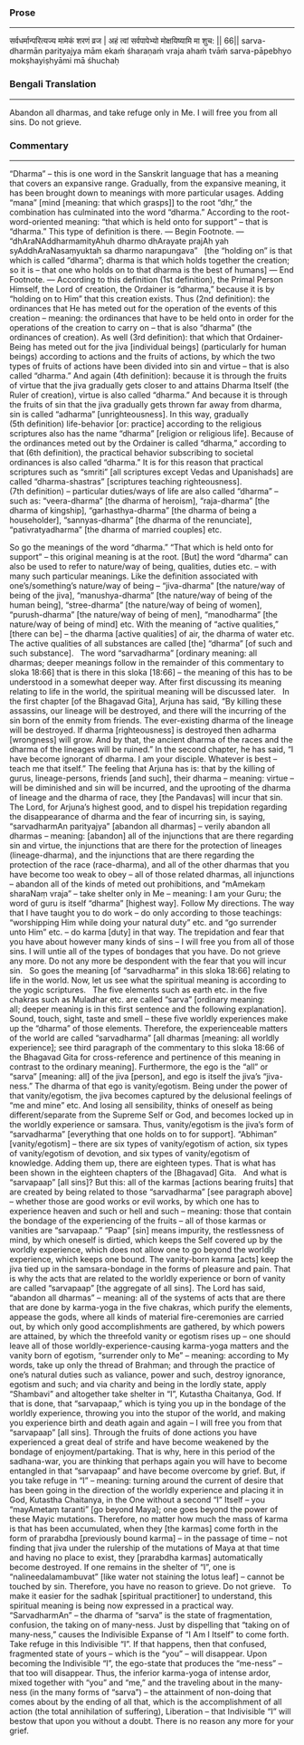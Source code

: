 ### Prose 
 --- 
सर्वधर्मान्परित्यज्य मामेकं शरणं व्रज |
अहं त्वां सर्वपापेभ्यो मोक्षयिष्यामि मा शुच: || 66||
sarva-dharmān parityajya mām ekaṁ śharaṇaṁ vraja
ahaṁ tvāṁ sarva-pāpebhyo mokṣhayiṣhyāmi mā śhuchaḥ

### Bengali Translation 
 --- 
Abandon all dharmas, and take refuge only in Me. I will free you from all sins. Do not grieve.

### Commentary 
 --- 
“Dharma” – this is one word in the Sanskrit language that has a meaning that covers an expansive range. Gradually, from the expansive meaning, it has been brought down to meanings with more particular usages. Adding “mana” [mind [meaning: that which grasps]] to the root “dhṛ,” the combination has culminated into the word “dharma.” According to the root-word-oriented meaning: “that which is held onto for support” – that is “dharma.” This type of definition is there. — Begin Footnote. — “dhAraNAddharmamityAhuh dharmo dhArayate prajAh
yah syAddhAraNasaṃyuktah sa dharmo narapungava”
 
[the “holding on” is that which is called “dharma”; dharma is that which holds together the creation; so it is – that one who holds on to that dharma is the best of humans]
 — End Footnote. — According to this definition (1st definition), the Primal Person Himself, the Lord of creation, the Ordainer is “dharma,” because it is by “holding on to Him” that this creation exists. Thus (2nd definition): the ordinances that He has meted out for the operation of the events of this creation – meaning: the ordinances that have to be held onto in order for the operations of the creation to carry on – that is also “dharma” (the ordinances of creation). As well (3rd definition): that which that Ordainer-Being has meted out for the jiva [individual beings] (particularly for human beings) according to actions and the fruits of actions, by which the two types of fruits of actions have been divided into sin and virtue – that is also called “dharma.” And again (4th definition): because it is through the fruits of virtue that the jiva gradually gets closer to and attains Dharma Itself (the Ruler of creation), virtue is also called “dharma.” And because it is through the fruits of sin that the jiva gradually gets thrown far away from dharma, sin is called “adharma” [unrighteousness]. In this way, gradually (5th definition) life-behavior [or: practice] according to the religious scriptures also has the name “dharma” [religion or religious life]. Because of the ordinances meted out by the Ordainer is called “dharma,” according to that (6th definition), the practical behavior subscribing to societal ordinances is also called “dharma.” It is for this reason that practical scriptures such as “smriti” [all scriptures except Vedas and Upanishads] are called “dharma-shastras” [scriptures teaching righteousness]. (7th definition) – particular duties/ways of life are also called “dharma” – such as: “veera-dharma” [the dharma of heroism], “raja-dharma” [the dharma of kingship], “garhasthya-dharma” [the dharma of being a householder], “sannyas-dharma” [the dharma of the renunciate], “pativratyadharma” [the dharma of married couples] etc.

So go the meanings of the word “dharma.” “That which is held onto for support” – this original meaning is at the root. [But] the word “dharma” can also be used to refer to nature/way of being, qualities, duties etc. – with many such particular meanings. Like the definition associated with one’s/something’s nature/way of being – “jiva-dharma” [the nature/way of being of the jiva], “manushya-dharma” [the nature/way of being of the human being], “stree-dharma” [the nature/way of being of women], “purush-dharma” [the nature/way of being of men], “manodharma” [the nature/way of being of mind] etc. With the meaning of “active qualities,” [there can be] – the dharma [active qualities] of air, the dharma of water etc. The active qualities of all substances are called [the] “dharma” [of such and such substance].
 
The word “sarvadharma” [ordinary meaning: all dharmas; deeper meanings follow in the remainder of this commentary to sloka 18:66] that is there in this sloka [18:66] – the meaning of this has to be understood in a somewhat deeper way. After first discussing its meaning relating to life in the world, the spiritual meaning will be discussed later.
 
In the first chapter [of the Bhagavad Gita], Arjuna has said, “By killing these assassins, our lineage will be destroyed, and there will the incurring of the sin born of the enmity from friends. The ever-existing dharma of the lineage will be destroyed. If dharma [righteousness] is destroyed then adharma [wrongness] will grow. And by that, the ancient dharma of the races and the dharma of the lineages will be ruined.” In the second chapter, he has said, “I have become ignorant of dharma. I am your disciple. Whatever is best – teach me that itself.” The feeling that Arjuna has is: that by the killing of gurus, lineage-persons, friends [and such], their dharma – meaning: virtue – will be diminished and sin will be incurred, and the uprooting of the dharma of lineage and the dharma of race, they [the Pandavas] will incur that sin. The Lord, for Arjuna’s highest good, and to dispel his trepidation regarding the disappearance of dharma and the fear of incurring sin, is saying, “sarvadharmAn parityajya” [abandon all dharmas] – verily abandon all dharmas – meaning: [abandon] all of the injunctions that are there regarding sin and virtue, the injunctions that are there for the protection of lineages (lineage-dharma), and the injunctions that are there regarding the protection of the race (race-dharma), and all of the other dharmas that you have become too weak to obey – all of those related dharmas, all injunctions – abandon all of the kinds of meted out prohibitions, and “mAmekaṃ sharaNaṃ vraja” – take shelter only in Me – meaning: I am your Guru; the word of guru is itself “dharma” [highest way]. Follow My directions. The way that I have taught you to do work – do only according to those teachings: “worshipping Him while doing your natural duty” etc. and “go surrender unto Him” etc. – do karma [duty] in that way. The trepidation and fear that you have about however many kinds of sins – I will free you from all of those sins. I will untie all of the types of bondages that you have. Do not grieve any more. Do not any more be despondent with the fear that you will incur sin.
 
So goes the meaning [of “sarvadharma” in this sloka 18:66] relating to life in the world. Now, let us see what the spiritual meaning is according to the yogic scriptures.
 
The five elements such as earth etc. in the five chakras such as Muladhar etc. are called “sarva” [ordinary meaning: all; deeper meaning is in this first sentence and the following explanation]. Sound, touch, sight, taste and smell – these five worldly experiences make up the “dharma” of those elements. Therefore, the experienceable matters of the world are called “sarvadharma” [all dharmas [meaning: all worldly experience]; see third paragraph of the commentary to this sloka 18:66 of the Bhagavad Gita for cross-reference and pertinence of this meaning in contrast to the ordinary meaning]. Furthermore, the ego is the “all” or “sarva” [meaning: all] of the jiva [person], and ego is itself the jiva’s “jiva-ness.” The dharma of that ego is vanity/egotism. Being under the power of that vanity/egotism, the jiva becomes captured by the delusional feelings of “me and mine” etc. And losing all sensibility, thinks of oneself as being different/separate from the Supreme Self or God, and becomes locked up in the worldly experience or samsara. Thus, vanity/egotism is the jiva’s form of “sarvadharma” [everything that one holds on to for support]. “Abhiman” [vanity/egotism] – there are six types of vanity/egotism of action, six types of vanity/egotism of devotion, and six types of vanity/egotism of knowledge. Adding them up, there are eighteen types. That is what has been shown in the eighteen chapters of the [Bhagavad] Gita.
 
And what is “sarvapaap” [all sins]?  But this: all of the karmas [actions bearing fruits] that are created by being related to those “sarvadharma” [see paragraph above] – whether those are good works or evil works, by which one has to experience heaven and such or hell and such – meaning: those that contain the bondage of the experiencing of the fruits – all of those karmas or vanities are “sarvapaap.” “Paap” [sin] means impurity, the restlessness of mind, by which oneself is dirtied, which keeps the Self covered up by the worldly experience, which does not allow one to go beyond the worldly experience, which keeps one bound. The vanity-born karma [acts] keep the jiva tied up in the samsara-bondage in the forms of pleasure and pain. That is why the acts that are related to the worldly experience or born of vanity are called “sarvapaap” [the aggregate of all sins]. The Lord has said, “abandon all dharmas” – meaning: all of the systems of acts that are there that are done by karma-yoga in the five chakras, which purify the elements, appease the gods, where all kinds of material fire-ceremonies are carried out, by which only good accomplishments are gathered, by which powers are attained, by which the threefold vanity or egotism rises up – one should leave all of those worldly-experience-causing karma-yoga matters and the vanity born of egotism, “surrender only to Me” – meaning: according to My words, take up only the thread of Brahman; and through the practice of one’s natural duties such as valiance, power and such, destroy ignorance, egotism and such; and via charity and being in the lordly state, apply “Shambavi” and altogether take shelter in “I”, Kutastha Chaitanya, God. If that is done, that “sarvapaap,” which is tying you up in the bondage of the worldly experience, throwing you into the stupor of the world, and making you experience birth and death again and again – I will free you from that “sarvapaap” [all sins]. Through the fruits of done actions you have experienced a great deal of strife and have become weakened by the bondage of enjoyment/partaking. That is why, here in this period of the sadhana-war, you are thinking that perhaps again you will have to become entangled in that “sarvapaap” and have become overcome by grief. But, if you take refuge in “I” – meaning: turning around the current of desire that has been going in the direction of the worldly experience and placing it in God, Kutastha Chaitanya, in the One without a second “I” Itself – you “mayAmetaṃ taranti” [go beyond Maya]; one goes beyond the power of these Mayic mutations. Therefore, no matter how much the mass of karma is that has been accumulated, when they [the karmas] come forth in the form of prarabdha [previously bound karma] – in the passage of time – not finding that jiva under the rulership of the mutations of Maya at that time and having no place to exist, they [prarabdha karmas] automatically become destroyed. If one remains in the shelter of “I”, one is “nalineedalamambuvat” [like water not staining the lotus leaf] – cannot be touched by sin. Therefore, you have no reason to grieve. Do not grieve.
 
To make it easier for the sadhak [spiritual practitioner] to understand, this spiritual meaning is being now expressed in a practical way.
 
“SarvadharmAn” – the dharma of “sarva” is the state of fragmentation, confusion, the taking on of many-ness. Just by dispelling that “taking on of many-ness,” causes the Indivisible Expanse of “I Am I Itself” to come forth. Take refuge in this Indivisible “I”. If that happens, then that confused, fragmented state of yours – which is the “you” – will disappear. Upon becoming the Indivisible “I”, the ego-state that produces the “me-ness” – that too will disappear. Thus, the inferior karma-yoga of intense ardor, mixed together with “you” and “me,” and the traveling about in the many-ness (in the many forms of “sarva”) – the attainment of non-doing that comes about by the ending of all that, which is the accomplishment of all action (the total annihilation of suffering), Liberation – that Indivisible “I” will bestow that upon you without a doubt. There is no reason any more for your grief.